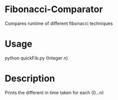 # Fibonacci-Comparator
Compares runtime of different fibonacci techniques

# Usage
python quickFib.py (Integer n)

# Description
Prints the different in time taken for each (0...n)
